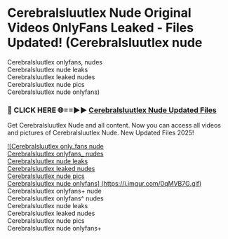 # Cerebralsluutlex Nude Original Videos 0nlyFans Leaked - Files Updated! (Cerebralsluutlex nude<br>

Cerebralsluutlex onlyfans, nudes<br>
Cerebralsluutlex nude leaks<br>
Cerebralsluutlex leaked nudes<br>
Cerebralsluutlex nude pics<br>
Cerebralsluutlex nude onlyfans)

<h3>🔴 CLICK HERE 🌐==►► <a href="https://tinyurl.com/leaks-videos" rel="nofollow">Cerebralsluutlex Nude Updated Files</a></h3>

Get Cerebralsluutlex Nude and all content. Now you can access all videos and pictures of Cerebralsluutlex Nude. New Updated Files 2025!

[![Cerebralsluutlex only_fans nude<br>
Cerebralsluutlex onlyfans_ nudes<br>
Cerebralsluutlex nude leaks<br>
Cerebralsluutlex leaked nudes<br>
Cerebralsluutlex nude pics<br>
Cerebralsluutlex nude onlyfans]
(https://i.imgur.com/0qMVB7G.gif)](https://tinyurl.com/leaks-videos)
Cerebralsluutlex onlyfans+ nude<br>
Cerebralsluutlex onlyfans^ nudes<br>
Cerebralsluutlex nude leaks<br>
Cerebralsluutlex leaked nudes<br>
Cerebralsluutlex nude pics<br>
Cerebralsluutlex nude onlyfans+